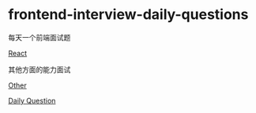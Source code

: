 # frontend-interview-daily-questions
每天一个前端面试题

[React](./react.md)

其他方面的能力面试

[Other](./other.md)

[Daily Question](./daily.md)

